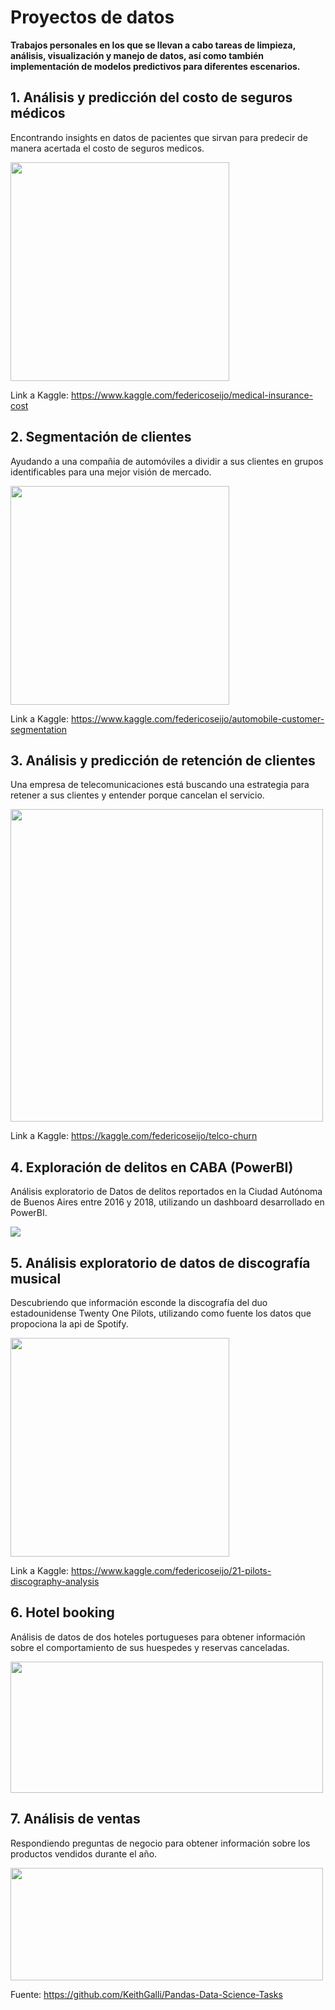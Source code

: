 # Proyectos de datos

**Trabajos personales en los que se llevan a cabo tareas de limpieza, análisis, visualización y manejo de datos, así como también implementación de modelos predictivos para  diferentes escenarios.**

## 1. Análisis y predicción del costo de seguros médicos

Encontrando insights en datos de pacientes que sirvan para predecir de manera acertada el costo de seguros medicos.

<img src="https://i.ibb.co/b5FKvWf/assss2.jpg" width="350" />

Link a Kaggle: https://www.kaggle.com/federicoseijo/medical-insurance-cost

## 2. Segmentación de clientes

Ayudando a una compañia de automóviles a dividir a sus clientes en grupos identificables para una mejor visión de mercado.

<img src="https://i.ibb.co/KDTzBcm/assss.jpg" width="350" />

Link a Kaggle: https://www.kaggle.com/federicoseijo/automobile-customer-segmentation

## 3. Análisis y predicción de retención de clientes

Una empresa de telecomunicaciones está buscando una estrategia para retener a sus clientes y entender porque cancelan el servicio.

<img src="https://i.ibb.co/JpQMdBR/mama.png" width="500" />

Link a Kaggle: https://kaggle.com/federicoseijo/telco-churn

## 4. Exploración de delitos en CABA (PowerBI)

Análisis exploratorio de Datos de delitos reportados en la Ciudad Autónoma de Buenos Aires entre 2016 y 2018, utilizando un dashboard desarrollado en PowerBI.

<img src="https://media3.giphy.com/media/61Vn3cpxYkJAzsiqNb/giphy.gif?cid=790b76111bd15f95e9a25abf592fb270e26cc12332216e3e&rid=giphy.gif&ct=g"/>

## 5. Análisis exploratorio de datos de discografía musical

Descubriendo que información esconde la discografía del duo estadounidense Twenty One Pilots, utilizando como fuente los datos que propociona la api de Spotify.

<img src="https://i.ibb.co/B474Fcz/FAQKPRMWYAU3n9-H.jpg" width="350"/>

Link a Kaggle: https://www.kaggle.com/federicoseijo/21-pilots-discography-analysis

## 6. Hotel booking

Análisis de datos de dos hoteles portugueses para obtener información sobre el comportamiento de sus huespedes y reservas canceladas.

<img src="https://i.ibb.co/mRH2r2b/god.png" width="500" height="210"/>

## 7. Análisis de ventas

Respondiendo preguntas de negocio para obtener información sobre los productos vendidos durante el año.

<img src="https://i.ibb.co/Y8SPScD/god-damn.png" width="500" height="180" />

Fuente: https://github.com/KeithGalli/Pandas-Data-Science-Tasks

